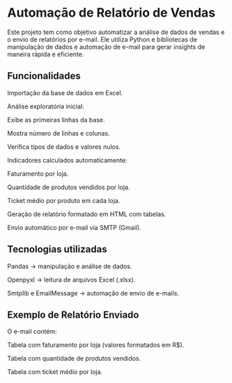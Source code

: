 #  Automação de Relatório de Vendas

Este projeto tem como objetivo automatizar a análise de dados de vendas e o envio de relatórios por e-mail.
Ele utiliza Python e bibliotecas de manipulação de dados e automação de e-mail para gerar insights de maneira rápida e eficiente.

 ## Funcionalidades

Importação da base de dados em Excel.

Análise exploratória inicial:

 Exibe as primeiras linhas da base.

 Mostra número de linhas e colunas.

 Verifica tipos de dados e valores nulos.

Indicadores calculados automaticamente:

 Faturamento por loja.

 Quantidade de produtos vendidos por loja.

 Ticket médio por produto em cada loja.

Geração de relatório formatado em HTML com tabelas.

Envio automático por e-mail via SMTP (Gmail).

 ## Tecnologias utilizadas

Pandas → manipulação e análise de dados.

Openpyxl → leitura de arquivos Excel (.xlsx).

Smtplib e EmailMessage → automação de envio de e-mails.

## Exemplo de Relatório Enviado

O e-mail contém:

Tabela com faturamento por loja (valores formatados em R$).

Tabela com quantidade de produtos vendidos.

Tabela com ticket médio por loja.
